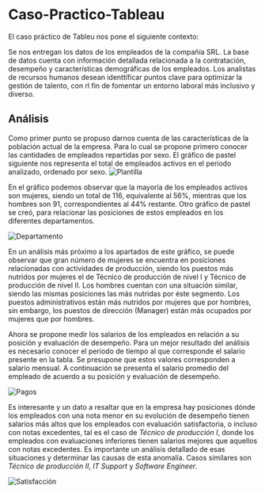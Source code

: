# Caso-Practico-Tableau

El caso práctico de Tableu nos pone el siguiente contexto:

Se nos entregan los datos de los empleados de la compañía SRL. La base de datos cuenta con información detallada relacionada a la contratación, desempeño y características demográficas de los empleados. Los analistas de recursos humanos desean identtíficar puntos clave para optimizar la gestión de talento, con rl fin de fomentar un entorno laboral más inclusivo y diverso. 

## Análisis

Como primer punto se propuso darnos cuenta de las características de la población actual de la empresa. Para lo cual se propone primero conocer las cantidades de empleados repartidas por sexo. El gráfico de pastel siguiente nos representa el total de empleados activos en el periodo analizado, ordenado por sexo. 
![Plantilla](https://github.com/user-attachments/assets/080fa00f-e3ed-4941-975f-519ca73f06ba)

En el gráfico podemos observar que la mayoría de los empleados activos son mujeres, siendo un total de 116, equivalente al 56%, mientras que los hombres son 91, correspondientes al 44% restante. Otro gráfico de pastel se creó, para relacionar las posiciones de estos empleados en los diferentes departamentos.

![Departamento](https://github.com/user-attachments/assets/a3673f32-e89b-43e5-b9e7-70d890e2c071)


En un análisis más próximo a los apartados de este gráfico, se puede observar que gran número de mujeres se encuentra en posiciones relacionadas con actividades de producción, siendo los puestos más nutridos por mujeres el de Técnico de producción de nivel I y Técnico de producción de nivel II. Los hombres cuentan con una situación similar, siendo las mismas posiciones las más nutridas por éste segmento. Los puestos administrativos están más nutridos por mujeres que por hombres, sin embargo, los puestos de dirección (Manager) están más ocupados por mujeres que por hombres. 

Ahora se propone medir los salarios de los empleados en relación a su posición y evaluación de desempeño. Para un mejor resultado del análisis es necesario conocer el periodo de tiempo al que corresponde el salario presente en la tabla. Se presupone que estos valores corresponden a salario mensual. A continuación se presenta el salario promedio del empleado de acuerdo a su posición y evaluación de desempeño. 


![Pagos](https://github.com/user-attachments/assets/44406118-60c3-4f7b-8eca-4f1855bafe51)

Es interesante y un dato a resaltar que en la empresa hay posiciones dónde los empleados con una nota menor en su evolución de desempeño tienen salarios más altos que los empleados con evaluación satisfactoria, o incluso con notas excedentes, tal es el caso de *Técnico de producción I*, donde los empleados con evaluaciones inferiores tienen salarios mejores que aquellos con notas excedentes. Es importante un análisis detallado de esas situaciones y determinar las causas de esta anomalía. Casos similares son *Técnico de producción II*,  *IT Support* y *Software Engineer*. 

![Satisfacción](https://github.com/user-attachments/assets/0bd5efe7-ccc2-430b-8419-8a342eac4a75)








